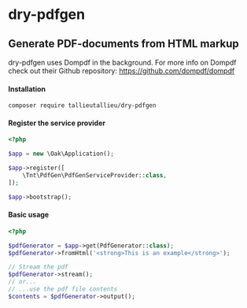 # dry-pdfgen
## Generate PDF-documents from HTML markup

dry-pdfgen uses Dompdf in the background. For more info on Dompdf check out their Github repository: https://github.com/dompdf/dompdf

#### Installation
```ssh
composer require tallieutallieu/dry-pdfgen
```

#### Register the service provider
```php
<?php

$app = new \Oak\Application();

$app->register([
    \Tnt\PdfGen\PdfGenServiceProvider::class,
]);

$app->bootstrap();
```

#### Basic usage

```php
<?php

$pdfGenerator = $app->get(PdfGenerator::class);
$pdfGenerator->fromHtml('<strong>This is an example</strong>');

// Stream the pdf
$pdfGenerator->stream();
// or...
// ...use the pdf file contents
$contents = $pdfGenerator->output();
```
